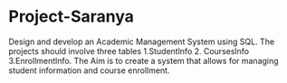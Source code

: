 # Project-Saranya
Design and develop an Academic Management System using SQL. The projects should involve three tables 1.Studentlnfo 2. Courseslnfo 3.Enrollmentlnfo. The Aim is to create a system that allows for managing student information and course enrollment.
